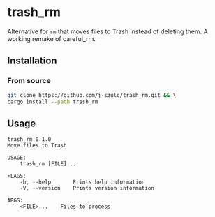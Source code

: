 # trash_rm
Alternative for `rm` that moves files to Trash instead of deleting them. A working remake of careful_rm.

## Installation

### From source

```bash
git clone https://github.com/j-szulc/trash_rm.git && \
cargo install --path trash_rm
```

## Usage

```
trash_rm 0.1.0
Move files to Trash

USAGE:
    trash_rm [FILE]...

FLAGS:
    -h, --help       Prints help information
    -V, --version    Prints version information

ARGS:
    <FILE>...    Files to process
```